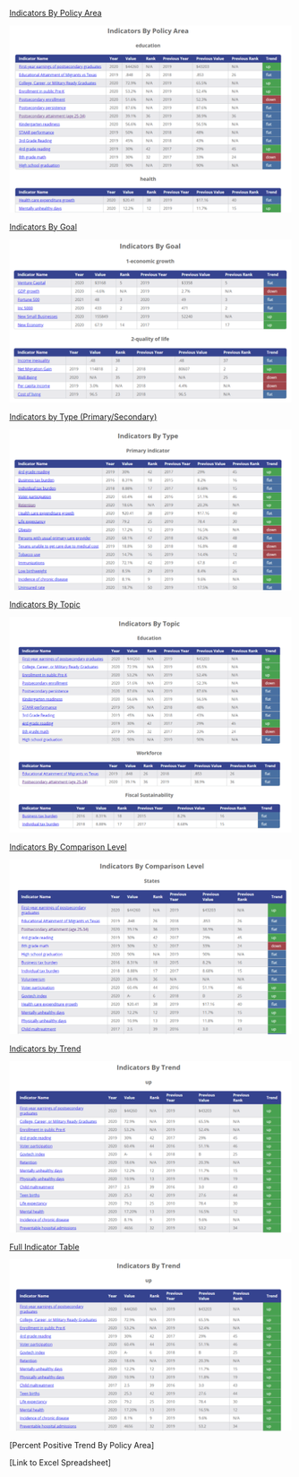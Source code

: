 


[Indicators By Policy Area](./area_table.html)

![policy](./policy_area.PNG)

[Indicators By Goal](./goal_table.html)

![goal](./goal.PNG)

[Indicators by Type (Primary/Secondary)](./primary_table.html)

![goal](./type.PNG)

[Indicators By Topic](./topic_table.html)

![goal](./topic.PNG)

[Indicators By Comparison Level](./comparison_table.html)

![goal](./comparison.PNG)

[Indicators by Trend](./trend_table.html)

![goal](./trend.PNG)

[Full Indicator Table](./indicator_table.html)

![goal](./trend.PNG)

[Percent Positive Trend By Policy Area]

[Link to Excel Spreadsheet]


